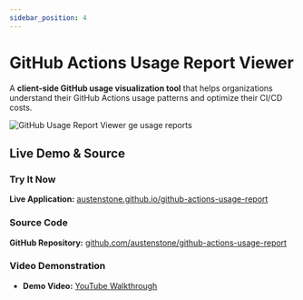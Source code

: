 ```yaml
---
sidebar_position: 4
---
```


# GitHub Actions Usage Report Viewer

A **client-side GitHub usage visualization tool** that helps organizations understand their GitHub Actions usage patterns and optimize their CI/CD costs.

![GitHub Usage Report Viewer](/assets/screenshots/chrome_xebwmFt39a.png)
ge usage reports

## Live Demo & Source

### Try It Now
**Live Application:** [austenstone.github.io/github-actions-usage-report](https://austenstone.github.io/github-actions-usage-report/)

### Source Code
**GitHub Repository:** [github.com/austenstone/github-actions-usage-report](https://github.com/austenstone/github-actions-usage-report)

### Video Demonstration
- **Demo Video:** [YouTube Walkthrough](https://youtu.be/VSrB4Qhqgs8)
